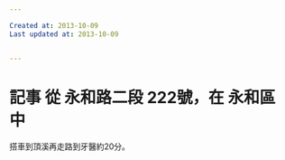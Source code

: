 ```yaml
---

Created at: 2013-10-09
Last updated at: 2013-10-09


---
```


# 記事 從 永和路二段 222號，在 永和區 中


搭車到頂溪再走路到牙醫約20分。

